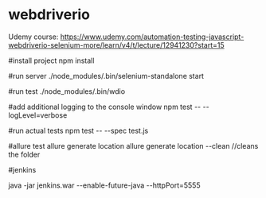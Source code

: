 # webdriverio
Udemy course: 
https://www.udemy.com/automation-testing-javascript-webdriverio-selenium-more/learn/v4/t/lecture/12941230?start=15

#install project
npm install

#run server
./node_modules/.bin/selenium-standalone start

#run test
./node_modules/.bin/wdio

#add additional logging to the console window
npm test -- --logLevel=verbose

#run actual tests
npm test -- --spec test.js

#allure test
allure generate location
allure generate location --clean //cleans the folder

#jenkins

java -jar jenkins.war --enable-future-java --httpPort=5555